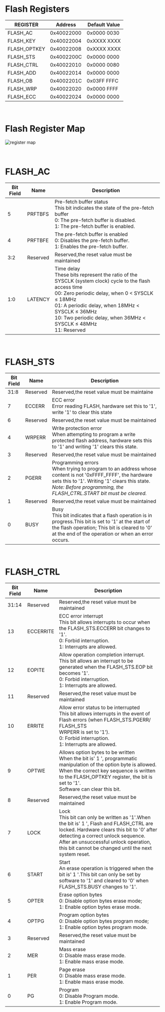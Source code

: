 # Flash Registers
| REGISTER     | Address | Default Value  |
|--------------|---------|----------------| 
| FLASH_AC     | 0x40022000 | 0x0000 0030 |
| FLASH_KEY    | 0x40022004 | 0xXXXX XXXX |
| FLASH_OPTKEY | 0x40022008 | 0xXXXX XXXX |
| FLASH_STS    | 0x4002200C | 0x0000 0000 |
| FLASH_CTRL   | 0x40022010 | 0x0000 0080 |
| FLASH_ADD    | 0x40022014 | 0x0000 0000 |
| FLASH_OB     | 0x4002201C | 0x03FF FFFC |
| FLASH_WRP    | 0x40022020 | 0x0000 FFFF |
| FLASH_ECC    | 0x40022024 | 0x0000 0000 |

<br/>

# Flash Register Map
![register map](/images/reg_map.png)

<br/>

# FLASH_AC
| Bit Field | Name     | Description |
|-----------|----------|-------------|
| 5         | PRFTBFS  | Pre-fetch buffer status<br/>This bit indicates the state of the pre-fetch buffer<br/>0: The pre-fetch buffer is disabled.<br/>1: The pre-fetch buffer is enabled. |
| 4         | PRFTBFE  | The pre-fetch buffer is enabled</br>0: Disables the pre-fetch buffer.</br>1: Enables the pre-fetch buffer.|
| 3:2       | Reserved | Reserved,the reset value must be maintained |
| 1:0       | LATENCY  | Time delay<br/>These bits represent the ratio of the SYSCLK (system clock) cycle to the flash access time<br/>00: Zero periodic delay, when 0 < SYSCLK ≤ 18MHz<br/>01: A periodic delay, when 18MHz < SYSCLK ≤ 36MHz<br/>10: Two periodic delay, when 36MHz < SYSCLK ≤ 48MHz<br/>11: Reserved |

<br/>

# FLASH_STS
| Bit Field | Name     | Description |
|-----------|----------|-------------|
| 31:8      | Reserved | Reserved,the reset value must be maintaine |
| 7         | ECCERR   | ECC error<br/>Error reading FLASH, hardware set this to '1', write '1' to clear this state |
| 6         | Reserved | Reserved,the reset value must be maintained |
| 4         | WRPERR   | Write protection error<br/>When attempting to program a write protected flash address, hardware sets this to '1' and writing '1' clears this state. |
| 3         | Reserved | Reserved,the reset value must be maintained |
| 2         | PGERR    | Programming errors<br/>When trying to program to an address whose content is not '0xFFFF_FFFF', the hardware sets this to '1'. Writing '1' clears this state.<br/><i>Note: Before programming, the FLASH_CTRL.START bit must be cleared.</i> |
| 1         | Reserved | Reserved,the reset value must be maintained |
| 0         | BUSY     | Busy<br/>This bit indicates that a flash operation is in progress.This bit is set to '1' at the start of the flash operation; This bit is cleared to '0' at the end of the operation or when an error occurs. |

<br/>

# FLASH_CTRL

| Bit Field | Name | Description |
|-----------|-|-|
| 31:14 | Reserved  | Reserved,the reset value must be maintained |
| 13    | ECCERRITE | ECC error interrupt<br/>This bit allows interrupts to occur when the FLASH_STS.ECCERR bit changes to '1'.<br/>0: Forbid interruption.<br/>1: Interrupts are allowed. |
| 12    | EOPITE    | Allow operation completion interrupt.<br/>This bit allows an interrupt to be generated when the FLASH_STS.EOP bit becomes '1'.<br/>0: Forbid interruption.<br/>1: Interrupts are allowed. |
| 11    | Reserved  | Reserved,the reset value must be maintained |
| 10    | ERRITE    | Allow error status to be interrupted<br/>This bit allows interrupts in the event of Flash errors (when FLASH_STS.PGERR/ FLASH_STS<br/>WRPERR is set to '1').<br/>0: Forbid interruption.<br/>1: Interrupts are allowed. |
| 9     | OPTWE     | Allows option bytes to be written<br/>When the bit is' 1 ', programmatic manipulation of the option byte is allowed. When the correct key sequence is written to the FLASH_OPTKEY register, the bit is set to '1'.<br/>Software can clear this bit. |
| 8     | Reserved  | Reserved,the reset value must be maintained |
| 7     | LOCK      | Lock<br/>This bit can only be written as '1'.When the bit is' 1 ', Flash and FLASH_CTRL are locked. Hardware clears this bit to '0' after detecting a correct unlock sequence.<br/>After an unsuccessful unlock operation, this bit cannot be changed until the next system reset.|
| 6     | START     | Start<br/>An erase operation is triggered when the bit is' 1 '.This bit can only be set by software to '1' and cleared to '0' when FLASH_STS.BUSY changes to '1'. |
| 5     | OPTER     | Erase option bytes<br/>0: Disable option bytes erase mode;<br/>1: Enable option bytes erase mode. |
| 4     | OPTPG     | Program option bytes<br/>0: Disable option bytes program mode;<br/>1: Enable option bytes program mode. |
| 3     | Reserved  | Reserved,the reset value must be maintained |
| 2     | MER       | Mass erase<br/>0: Disable mass erase mode.<br/>1: Enable mass erase mode. |
| 1     | PER       | Page erase<br/>0: Disable mass erase mode.<br/>1: Enable mass erase mode. |
| 0     | PG        | Program<br/>0: Disable Program mode.<br/>1: Enable Program mode. |

